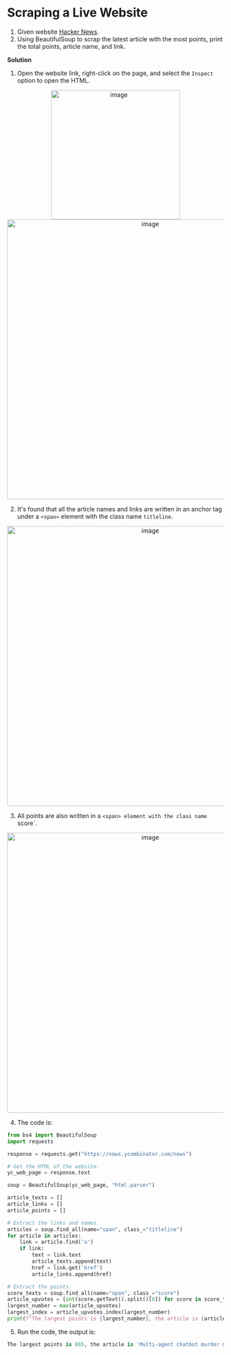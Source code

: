  # Scraping a Live Website

1. Given website [Hacker News](https://news.ycombinator.com/news).
2. Using BeautifulSoup to scrap the latest article with the most points, print the total points, article name, and link.

**Solution**

1. Open the website link, right-click on the page, and select the `Inspect` option to open the HTML.

<div align=center>
<img width="300" alt="image" src="https://github.com/ShiyuFan0820/CSLearningNote/assets/149340606/caa598ec-6ef4-4ffe-8242-aac5438266c7">
</div>

<div align=center>
<img width="650" alt="image" src="https://github.com/ShiyuFan0820/CSLearningNote/assets/149340606/0757ec5f-d233-4c08-8597-998bde23a506">
</div>

2. It's found that all the article names and links are written in an anchor tag under a `<span>` element with the class name `titleline`.

<div align=center>
<img width="650" alt="image" src="https://github.com/ShiyuFan0820/CSLearningNote/assets/149340606/df02ea4b-0ca3-479c-81bf-b620b82d412f">
</div>

3. All points are also written in a `<span> element with the class name `score`.

<div align=center>
<img width="650" alt="image" src="https://github.com/ShiyuFan0820/CSLearningNote/assets/149340606/76f749ce-de1e-494a-9b75-4a1ffd28bd35">
</div>

4. The code is:
```py
from bs4 import BeautifulSoup
import requests

response = requests.get("https://news.ycombinator.com/news")

# Get the HTML of the website.
yc_web_page = response.text

soup = BeautifulSoup(yc_web_page, "html.parser")

article_texts = []
article_links = []
article_points = []

# Extract the links and names.
articles = soup.find_all(name="span", class_="titleline")
for article in articles:
    link = article.find('a')
    if link:
        text = link.text
        article_texts.append(text)
        href = link.get('href')
        article_links.append(href)

# Extract the points.
score_texts = soup.find_all(name="span", class_="score")
article_upvotes = [int(score.getText().split()[0]) for score in score_texts]
largest_number = max(article_upvotes)
largest_index = article_upvotes.index(largest_number)
print(f"The largest points is {largest_number}, the article is {article_texts[largest_index]}, the link is {article_links[largest_index]}.")

```

5. Run the code, the output is:
```py
The largest points is 665, the article is 'Multi-agent chatbot murder mystery', the link is https://ai-murder-mystery.onrender.com/.
```







